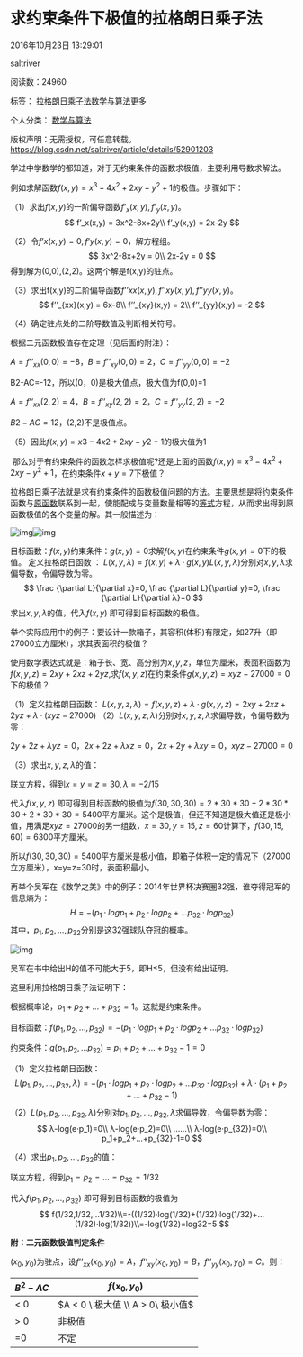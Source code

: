 # 求约束条件下极值的拉格朗日乘子法

2016年10月23日 13:29:01

 

saltriver

 

阅读数：24960

 

标签： [拉格朗日乘子法](http://so.csdn.net/so/search/s.do?q=%E6%8B%89%E6%A0%BC%E6%9C%97%E6%97%A5%E4%B9%98%E5%AD%90%E6%B3%95&t=blog)[数学与算法](http://so.csdn.net/so/search/s.do?q=%E6%95%B0%E5%AD%A6%E4%B8%8E%E7%AE%97%E6%B3%95&t=blog)更多

个人分类： [数学与算法](https://blog.csdn.net/saltriver/article/category/6363187)



版权声明：无需授权，可任意转载。	https://blog.csdn.net/saltriver/article/details/52901203

学过中学数学的都知道，对于无约束条件的函数求极值，主要利用导数求解法。

例如求解函数$f(x,y)=x^3-4x^2+2xy-y^2+1$的极值。步骤如下：

（1）求出$f(x,y)​$的一阶偏导函数$f’_x(x,y),f’_y(x,y)​$。
$$
f’_x(x,y) = 3x^2-8x+2y\\
f’_y(x,y) = 2x-2y
$$


（2）令$f’x(x,y)=0,f’y(x,y)=0$，解方程组。
$$
3x^2-8x+2y = 0\\
2x-2y = 0
$$
得到解为(0,0),(2,2)。这两个解是f(x,y)的驻点。

（3）求出f(x,y)的二阶偏导函数$f’’xx(x,y),f’’xy(x,y),f’’yy(x,y)$。
$$
f’’_{xx}(x,y) = 6x-8\\
f’’_{xy}(x,y) = 2\\
f’’_{yy}(x,y) = -2
$$


（4）确定驻点处的二阶导数值及判断相关符号。

根据二元函数极值存在定理（见后面的附注）：

$A=f’’_{xx}(0,0) = -8，B=f’’_{xy}(0,0)=2，C=f’’_{yy}(0,0)= -2$

B2-AC=-12，所以(0，0)是极大值点，极大值为f(0,0)=1

$A=f’’_{xx}(2,2) = 4，B=f’’_{xy}(2,2)=2，C=f’’_{yy}(2,2)= -2$

$B2-AC=12$，(2,2)不是极值点。

（5）因此$f(x,y)=x3-4x2+2xy-y2+1$的极大值为1

 

​       那么对于有约束条件的函数怎样求极值呢?还是上面的函数$f(x,y)=x^3-4x^2+2xy-y^2+1$，在约束条件$x+y=7$下极值？

拉格朗日乘子法就是求有约束条件的函数极值问题的方法。主要思想是将约束条件函数与[原函数](http://baike.baidu.com/view/152299.htm)联系到一起，使能配成与变量数量相等的[等式](http://baike.baidu.com/view/194373.htm)方程，从而求出得到原函数极值的各个变量的解。其一般描述为：

 ![img](https://img-blog.csdn.net/20161023131501862?watermark/2/text/aHR0cDovL2Jsb2cuY3Nkbi5uZXQv/font/5a6L5L2T/fontsize/400/fill/I0JBQkFCMA==/dissolve/70/gravity/Center)![img](https://img-blog.csdn.net/20161023131515252?watermark/2/text/aHR0cDovL2Jsb2cuY3Nkbi5uZXQv/font/5a6L5L2T/fontsize/400/fill/I0JBQkFCMA==/dissolve/70/gravity/Center)

目标函数：$f(x,y) ​$
约束条件：$g(x,y)=0​$
求解$f(x,y)​$在约束条件$g(x,y)=0​$下的极值。 
定义拉格朗日函数 ： 
$L(x,y,λ) = f(x,y)+ λ·g(x,y) ​$
$L(x,y,λ)​$分别对$x,y,λ​$求偏导数，令偏导数为零。
$$
\frac {\partial L}{\partial x}=0, \frac {\partial L}{\partial y}=0, \frac {\partial L}{\partial λ}=0 
$$
求出$x,y,λ$的值，代入$f(x,y)$ 即可得到目标函数的极值。



​       举个实际应用中的例子：要设计一款箱子，其容积(体积)有限定，如27升（即27000立方厘米），求其表面积的极值？

 

使用数学表达式就是：箱子长、宽、高分别为$x,y,z$，单位为厘米，表面积函数为$f(x,y,z)=2xy+2xz+2yz$,求$f(x,y,z)$在约束条件$g(x,y,z)=xyz-27000=0$下的极值？

   （1）定义拉格朗日函数： 
$L(x,y,z,λ)=f(x,y,z)+ λ·g(x,y,z)=2xy+2xz+2yz+ λ·(xyz-27000)$
   （2）$L(x,y,z,λ)$分别对$x,y,z,λ$求偏导数，令偏导数为零：

$2y+2z+λyz=0，2x+2z+λxz=0，2x+2y+λxy=0，xyz-27000=0$

（3）求出$x,y,z,λ$的值：

联立方程，得到$x=y=z=30,λ=-2/15​$

代入$f(x,y,z)$ 即可得到目标函数的极值为$f(30,30,30)=2*30*30+2*30*30+2*30*30=5400$平方厘米。这个是极值，但还不知道是极大值还是极小值，用满足$xyz=27000$的另一组数，$x=30,y=15,z=60$计算下，$f(30,15,60)=6300$平方厘米。

所以$f(30,30,30)=5400$平方厘米是极小值，即箱子体积一定的情况下（27000立方厘米），x=y=z=30时，表面积最小。

 

​       再举个吴军在《数学之美》中的例子：2014年世界杯决赛圈32强，谁夺得冠军的信息熵为：
$$
H=-(p_1·logp_1+p_2·logp_2+...p_{32}·logp_{32})
$$
其中，$p_1,p_2,...,p_{32}$分别是这32强球队夺冠的概率。

![img](https://img-blog.csdn.net/20161023132028716?watermark/2/text/aHR0cDovL2Jsb2cuY3Nkbi5uZXQv/font/5a6L5L2T/fontsize/400/fill/I0JBQkFCMA==/dissolve/70/gravity/Center)

吴军在书中给出H的值不可能大于5，即H≤5，但没有给出证明。

这里利用拉格朗日乘子法证明下：

根据概率论，$p_1+p_2+...+p_{32}=1$。这就是约束条件。

目标函数：$f(p_1,p_2,...,p_{32})=-(p_1·logp_1+p_2·logp_2+...p_{32}·logp_{32})$

约束条件：$g(p_1,p_2,...p_{32})=p_1+p_2+...+p_{32}-1=0$

   （1）定义拉格朗日函数： 
$$
L(p_1,p_2,...,p_{32},λ)=-(p_1·logp_1+p_2·logp_2+...p_{32}·logp_{32})+ λ·(p_1+p_2+...+p_{32}-1)
$$
   （2）$L(p_1,p_2,...,p_{32},λ)$分别对$p_1,p_2,...,p_{32},λ$求偏导数，令偏导数为零：
$$
    λ-log(e·p_1)=0\\
    λ-log(e·p_2)=0\\
    ......\\
    λ-log(e·p_{32})=0\\
    p_1+p_2+...+p_{32}-1=0
$$


（4）求出$p_1,p_2,...,p_{32}$的值：

联立方程，得到$p_1=p_2=...=p_{32}=1/32$

代入$f(p_1,p_2,...,p_{32})$ 即可得到目标函数的极值为
$$
f(1/32,1/32,...1/32)\\=-((1/32)·log(1/32)+(1/32)·log(1/32)+...(1/32)·log(1/32))\\=-log(1/32)=log32=5
$$


 

  

**附：二元函数极值判定条件**

$(x_0,y_0)$为驻点，设$f’’_{xx}(x_0,y_0) = A，f’’_{xy}(x_0,y_0) = B，f’’_{yy}(x_0,y_0) = C$。则：

 

| $B^2-AC$ | $f(x_0,y_0)$                      |
| -------- | --------------------------------- |
| < 0      | $A < 0 \ 极大值 \\ A > 0\ 极小值$ |
| > 0      | 非极值                            |
| =0       | 不定                              |

 